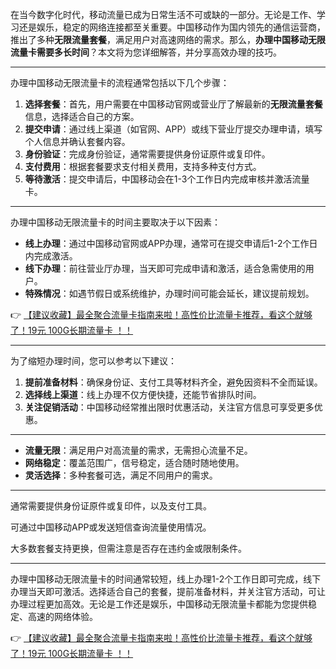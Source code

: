 
在当今数字化时代，移动流量已成为日常生活不可或缺的一部分。无论是工作、学习还是娱乐，稳定的网络连接都至关重要。中国移动作为国内领先的通信运营商，推出了多种**无限流量套餐**，满足用户对高速网络的需求。那么，**办理中国移动无限流量卡需要多长时间**？本文将为您详细解答，并分享高效办理的技巧。

---


办理中国移动无限流量卡的流程通常包括以下几个步骤：

1. **选择套餐**：首先，用户需要在中国移动官网或营业厅了解最新的**无限流量套餐**信息，选择适合自己的方案。
2. **提交申请**：通过线上渠道（如官网、APP）或线下营业厅提交办理申请，填写个人信息并确认套餐内容。
3. **身份验证**：完成身份验证，通常需要提供身份证原件或复印件。
4. **支付费用**：根据套餐要求支付相关费用，支持多种支付方式。
5. **等待激活**：提交申请后，中国移动会在1-3个工作日内完成审核并激活流量卡。

---


办理中国移动无限流量卡的时间主要取决于以下因素：

- **线上办理**：通过中国移动官网或APP办理，通常可在提交申请后1-2个工作日内完成激活。
- **线下办理**：前往营业厅办理，当天即可完成申请和激活，适合急需使用的用户。
- **特殊情况**：如遇节假日或系统维护，办理时间可能会延长，建议提前规划。

👉 [【建议收藏】最全聚合流量卡指南来啦！高性价比流量卡推荐，看这个就够了！19元 100G长期流量卡 ！！](https://bit.ly/Liuliangka)

---


为了缩短办理时间，您可以参考以下建议：

1. **提前准备材料**：确保身份证、支付工具等材料齐全，避免因资料不全而延误。
2. **选择线上渠道**：线上办理不仅方便快捷，还能节省排队时间。
3. **关注促销活动**：中国移动经常推出限时优惠活动，关注官方信息可享受更多优惠。

---


- **流量无限**：满足用户对高流量的需求，无需担心流量不足。
- **网络稳定**：覆盖范围广，信号稳定，适合随时随地使用。
- **灵活选择**：多种套餐可选，满足不同用户的需求。

---


通常需要提供身份证原件或复印件，以及支付工具。

可通过中国移动APP或发送短信查询流量使用情况。

大多数套餐支持更换，但需注意是否存在违约金或限制条件。

---


办理中国移动无限流量卡的时间通常较短，线上办理1-2个工作日即可完成，线下办理当天即可激活。选择适合自己的套餐，提前准备材料，并关注官方活动，可让办理过程更加高效。无论是工作还是娱乐，中国移动无限流量卡都能为您提供稳定、高速的网络体验。

👉 [【建议收藏】最全聚合流量卡指南来啦！高性价比流量卡推荐，看这个就够了！19元 100G长期流量卡 ！！](https://bit.ly/Liuliangka)
